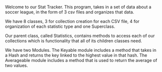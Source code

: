 Welcome to our Stat Tracker. This program, takes in a set of data about a soccer league, in the form of 3 csv files and organizes that data.

We have 8 classes, 3 for collection creation for each CSV file, 4 for organization of each statistic type and one Superclass.  

Our parent class, called Statistics, contains methods to access each of our collections which is functionality that all of its children classes need.

We have two Modules. The Keyable module includes a method that takes in a Hash and returns the key linked to the highest value in that hash. The Averageable module includes a method that is used to return the average of two values.  
